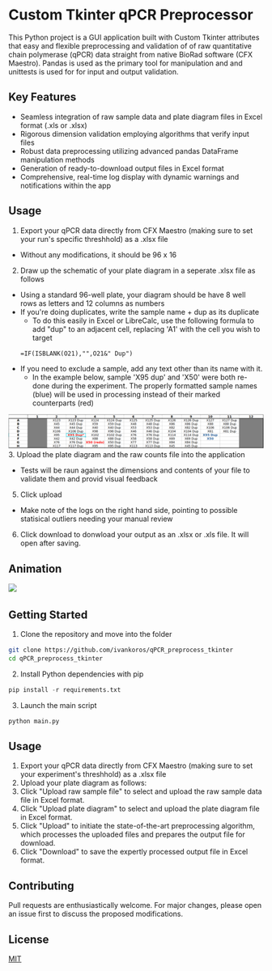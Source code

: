 # Custom Tkinter qPCR Preprocessor

This Python project is a GUI application built with Custom Tkinter attributes that easy and flexible preprocessing and validation of of raw quantitative chain polymerase (qPCR) data straight from native BioRad software (CFX Maestro). Pandas is used as the primary tool for manipulation and and unittests is used for for input and output validation.

## Key Features

- Seamless integration of raw sample data and plate diagram files in Excel format (.xls or .xlsx)
- Rigorous dimension validation employing algorithms that verify input files
- Robust data preprocessing utilizing advanced pandas DataFrame manipulation methods
- Generation of ready-to-download output files in Excel format
- Comprehensive, real-time log display with dynamic warnings and notifications within the app

## Usage
1. Export your qPCR data directly from CFX Maestro (making sure to set your run's specific threshhold) as a .xlsx file
  - Without any modifications, it should be 96 x 16 
2. Draw up the schematic of your plate diagram in a seperate .xlsx file as follows
  - Using a standard 96-well plate, your diagram should be have 8 well rows as letters and 12 columns as numbers
  - If you're doing duplicates, write the sample name + dup as its duplicate
    - To do this easily in Excel or LibreCalc, use the following formula to add "dup" to an adjacent cell, replacing 'A1' with the cell you wish to target
    ```Excel
    =IF(ISBLANK(O21),"",O21&" Dup")
    ```
  - If you need to exclude a sample, add any text other than its name with it.
    - In the example below, sample 'X95 dup' and 'X50' were both re-done during the experiment. The properly formatted sample names (blue) will be used in processing instead of their marked counterparts (red)
  
   ![diagram](example-plate-diagram.png)
3. Upload the plate diagram and the raw counts file into the application
 - Tests will be raun against the dimensions and contents of your file to validate them and provid visual feedback
5. Click upload
  - Make note of the logs on the right hand side, pointing to possible statisical outliers needing your manual review
6. Click download to donwload your output as an .xlsx or .xls file. It will open after saving. 


## Animation
![](qPCR_tkinter_animation.gif)

## Getting Started

1. Clone the repository and move into the folder

```bash
git clone https://github.com/ivankoros/qPCR_preprocess_tkinter
cd qPCR_preprocess_tkinter
```
2. Install Python dependencies with pip
```python
pip install -r requirements.txt
```
3. Launch the main script
```python
python main.py
```
## Usage

1. Export your qPCR data directly from CFX Maestro (making sure to set your experiment's threshhold) as a .xlsx file
2. Upload your plate diagram as follows:
4. Click "Upload raw sample file" to select and upload the raw sample data file in Excel format.
5. Click "Upload plate diagram" to select and upload the plate diagram file in Excel format.
6. Click "Upload" to initiate the state-of-the-art preprocessing algorithm, which processes the uploaded files and prepares the output file for download.
7. Click "Download" to save the expertly processed output file in Excel format.

## Contributing

Pull requests are enthusiastically welcome. For major changes, please open an issue first to discuss the proposed modifications.

## License

[MIT](https://choosealicense.com/licenses/mit/)

